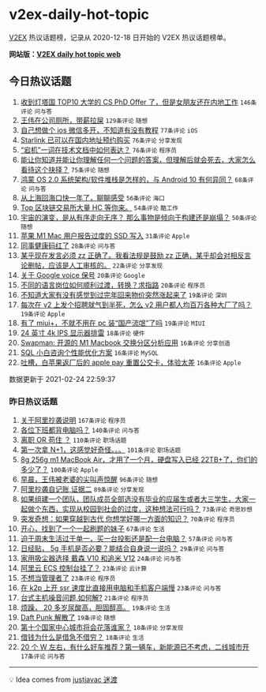 # v2ex-daily-hot-topic

[V2EX](https://www.v2ex.com/) 热议话题榜，记录从 2020-12-18 日开始的 V2EX 热议话题榜单。

**网站版：[V2EX daily hot topic web](https://realleonardo.github.io/v2ex-daily-hot-topic-web/)**

## 今日热议话题

<!-- TODAY BEGIN -->

1. [收到灯塔国 TOP10 大学的 CS PhD Offer 了，但是女朋友还在内地工作](https://www.v2ex.com/t/755750) `146条评论` `问与答`
1. [王伟在公司厕所，带薪拉屎](https://www.v2ex.com/t/755667) `129条评论` `随想`
1. [自己想做个 ios 微信多开，不知道有没有教程](https://www.v2ex.com/t/755689) `77条评论` `iOS`
1. [Starlink 已可以在国内地址预约购买](https://www.v2ex.com/t/755749) `76条评论` `分享发现`
1. [“宕机”一词在技术文档中如何表达？](https://www.v2ex.com/t/755812) `76条评论` `程序员`
1. [能让你知道并能让你理解任何一个问题的答案，但理解后就会死去，大家怎么看待这个抉择？](https://www.v2ex.com/t/755698) `75条评论` `随想`
1. [鸿蒙 OS 2.0 系统架构/软件堆栈是怎样的，与 Android 10 有何异同？](https://www.v2ex.com/t/755739) `68条评论` `问与答`
1. [从上海回海口快一年了，聊聊感受](https://www.v2ex.com/t/755726) `56条评论` `海口`
1. [Top 区块链交易所大量 HC 等你来。](https://www.v2ex.com/t/755811) `54条评论` `酷工作`
1. [宇宙的演变，是从有序走向无序？ 那么事物是倾向于构建还是崩塌？](https://www.v2ex.com/t/755674) `50条评论` `随想`
1. [苹果 M1 Mac 用户报告过度的 SSD 写入](https://www.v2ex.com/t/755929) `31条评论` `Apple`
1. [同事健康码红了](https://www.v2ex.com/t/755804) `28条评论` `问与答`
1. [某乎现在发言必须 zz 正确了。我看法规是鼓励 zz 正确，某乎却会对相反言论删帖，应该是人工审核的。](https://www.v2ex.com/t/755751) `22条评论` `分享发现`
1. [关于 Google voice 保号](https://www.v2ex.com/t/755798) `20条评论` `Google`
1. [不同的语言岗位如何顺利过渡，转换？求指路](https://www.v2ex.com/t/755785) `20条评论` `程序员`
1. [不知道大家有没有感觉到过完年回来物价突然涨起来了](https://www.v2ex.com/t/755998) `19条评论` `深圳`
1. [每次在 v2 上发个招聘就气到半死，怎么 v2 用户都人均百万各种大厂了吗？](https://www.v2ex.com/t/755890) `19条评论` `Apple`
1. [有了 miui+，不就不用在 pc 装“国产流氓”了吗](https://www.v2ex.com/t/755672) `19条评论` `MIUI`
1. [24 英寸 4k IPS 显示器排雷](https://www.v2ex.com/t/755840) `18条评论` `硬件`
1. [Swapman: 开源的 M1 Macbook 交换分区分析应用](https://www.v2ex.com/t/755994) `16条评论` `分享创造`
1. [SQL 小白咨询个性能优化方案](https://www.v2ex.com/t/755915) `16条评论` `MySQL`
1. [吐槽，白苹果返厂后的 apple pay 重置公交卡，体验太差](https://www.v2ex.com/t/755828) `16条评论` `Apple`

数据更新于 2021-02-24 22:59:37

<!-- TODAY END -->

### 昨日热议话题

<!-- YESTERDAY BEGIN -->

1. [关于阿里抄袭说明](https://www.v2ex.com/t/755379) `167条评论` `程序员`
1. [各位下班都背电脑吗？](https://www.v2ex.com/t/755308) `140条评论` `问与答`
1. [离职 OR 苟住 ？](https://www.v2ex.com/t/755376) `110条评论` `职场话题`
1. [第一次拿 N+1，这感觉好奇怪。。。](https://www.v2ex.com/t/755313) `101条评论` `职场话题`
1. [8g 256g m1 MacBook Air，才用了一个月，硬盘写入已经 22TB+了，你们的多少了？](https://www.v2ex.com/t/755498) `100条评论` `Apple`
1. [早晨，王伟被老婆的尖叫声惊醒](https://www.v2ex.com/t/755305) `96条评论` `随想`
1. [阿里抄袭自记账,证据二](https://www.v2ex.com/t/755348) `89条评论` `分享发现`
1. [如果组建一个团队，团队成员全部选没有毕业的应届生或者大三学生，大家一起做个东西，实现从校园到社会的过度，这种想法可行吗？](https://www.v2ex.com/t/755317) `73条评论` `奇思妙想`
1. [突发奇想：如果穿越到古代 你想学好哪一方面的知识？](https://www.v2ex.com/t/755462) `70条评论` `程序员`
1. [开心，找到了一个一起刷题的妹子](https://www.v2ex.com/t/755557) `67条评论` `生活`
1. [迫于周末生活过于单一，买一台投影还是配一台电脑？](https://www.v2ex.com/t/755495) `57条评论` `问与答`
1. [日经贴， 5g 手机是否必要？能结合自身说一说吗？](https://www.v2ex.com/t/755493) `29条评论` `问与答`
1. [家用吸尘器选择 戴森 V10 和追米 V12](https://www.v2ex.com/t/755311) `24条评论` `问与答`
1. [阿里云 ECS 控制台挂了？](https://www.v2ex.com/t/755485) `23条评论` `云计算`
1. [不想当管理者了](https://www.v2ex.com/t/755437) `23条评论` `程序员`
1. [在 k2p 上开 ssr 速度比直接用电脑和手机客户端慢](https://www.v2ex.com/t/755316) `23条评论` `问与答`
1. [台式主机噪音问题,如何解?](https://www.v2ex.com/t/755642) `21条评论` `程序员`
1. [烦躁， 20 多岁尿酸高，胆固醇高。](https://www.v2ex.com/t/755360) `19条评论` `生活`
1. [Daft Punk 解散了](https://www.v2ex.com/t/755307) `19条评论` `随想`
1. [第十个国家中心城市将会花落谁家？](https://www.v2ex.com/t/755577) `18条评论` `分享发现`
1. [借钱为什么是借急不借穷？](https://www.v2ex.com/t/755459) `18条评论` `生活`
1. [20 个 W 左右，有什么好车推荐？第一辆车，新能源已不考虑，二线城市开](https://www.v2ex.com/t/755539) `17条评论` `问与答`

<!-- YESTERDAY END -->

---

💡 Idea comes from [justjavac 迷渡](https://github.com/justjavac/)
